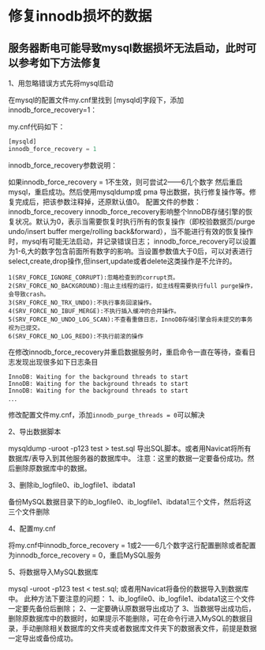 # 修复innodb损坏的数据

## 服务器断电可能导致mysql数据损坏无法启动，此时可以参考如下方法修复

1、用忽略错误方式先将mysql启动

在mysql的配置文件my.cnf里找到 [mysqld]字段下，添加 innodb_force_recovery=1：

my.cnf代码如下：

```sql
[mysqld]
innodb_force_recovery = 1
```

innodb_force_recovery参数说明：

如果innodb_force_recovery = 1不生效，则可尝试2——6几个数字
然后重启mysql，重启成功。然后使用mysqldump或 pma 导出数据，执行修复操作等。修复完成后，把该参数注释掉，还原默认值0。
配置文件的参数：innodb_force_recovery
innodb_force_recovery影响整个InnoDB存储引擎的恢复状况。默认为0，表示当需要恢复时执行所有的恢复操作（即校验数据页/purge undo/insert buffer merge/rolling back&forward），当不能进行有效的恢复操作时，mysql有可能无法启动，并记录错误日志；
innodb_force_recovery可以设置为1-6,大的数字包含前面所有数字的影响。当设置参数值大于0后，可以对表进行select,create,drop操作,但insert,update或者delete这类操作是不允许的。

```
1(SRV_FORCE_IGNORE_CORRUPT):忽略检查到的corrupt页。
2(SRV_FORCE_NO_BACKGROUND):阻止主线程的运行，如主线程需要执行full purge操作，会导致crash。
3(SRV_FORCE_NO_TRX_UNDO):不执行事务回滚操作。
4(SRV_FORCE_NO_IBUF_MERGE):不执行插入缓冲的合并操作。
5(SRV_FORCE_NO_UNDO_LOG_SCAN):不查看重做日志，InnoDB存储引擎会将未提交的事务视为已提交。
6(SRV_FORCE_NO_LOG_REDO):不执行前滚的操作
```

在修改innodb_force_recovery并重启数据服务时，重启命令一直在等待，查看日志发现出现很多如下日志条目
```
InnoDB: Waiting for the background threads to start
InnoDB: Waiting for the background threads to start
InnoDB: Waiting for the background threads to start
．．．
```
修改配置文件my.cnf，添加`innodb_purge_threads = 0`可以解决



2、导出数据脚本

mysqldump -uroot -p123 test > test.sql
导出SQL脚本。或者用Navicat将所有数据库/表导入到其他服务器的数据库中。
注意：这里的数据一定要备份成功。然后删除原数据库中的数据。

3、删除ib_logfile0、ib_logfile1、ibdata1

备份MySQL数据目录下的ib_logfile0、ib_logfile1、ibdata1三个文件，然后将这三个文件删除

4、配置my.cnf

将my.cnf中innodb_force_recovery = 1或2——6几个数字这行配置删除或者配置为innodb_force_recovery = 0，重启MySQL服务

5、将数据导入MySQL数据库

mysql -uroot -p123 test < test.sql; 或者用Navicat将备份的数据导入到数据库中。
此种方法下要注意的问题：
1、ib_logfile0、ib_logfile1、ibdata1这三个文件一定要先备份后删除；
2、一定要确认原数据导出成功了
3、当数据导出成功后，删除原数据库中的数据时，如果提示不能删除，可在命令行进入MySQL的数据目录，手动删除相关数据库的文件夹或者数据库文件夹下的数据表文件，前提是数据一定导出或备份成功。
